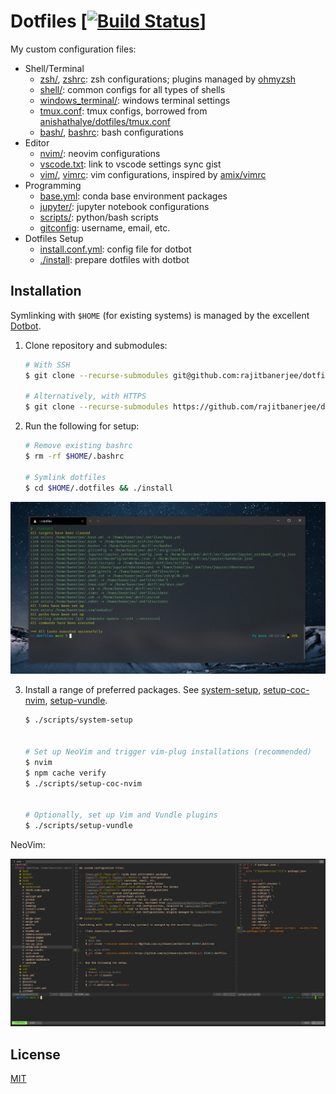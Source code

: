 # Dotfiles \[[![Build Status][travis-badge]][travis]]

My custom configuration files:

-   Shell/Terminal
    -   [zsh/](./zsh/), [zshrc](./zshrc): zsh configurations; plugins managed by [ohmyzsh][ohmyzsh]
    -   [shell/](./shell/): common configs for all types of shells
    -   [windows_terminal/](./windows_terminal/): windows terminal settings
    -   [tmux.conf](./tmux.conf): tmux configs, borrowed from [anishathalye/dotfiles/tmux.conf][anish]
    -   [bash/](./bash/), [bashrc](./bashrc): bash configurations
-   Editor
    -   [nvim/](./nvim/): neovim configurations
    -   [vscode.txt](./vscode.txt): link to vscode settings sync gist
    -   [vim/](./vim/), [vimrc](./vimrc): vim configurations, inspired by [amix/vimrc][amix]
-   Programming
    -   [base.yml](./base.yml): conda base environment packages
    -   [jupyter/](./jupyter/): jupyter notebook configurations 
    -   [scripts/][scripts]: python/bash scripts
    -   [gitconfig](./gitconfig): username, email, etc.
-   Dotfiles Setup
    -   [install.conf.yml](./install.conf.yml): config file for dotbot
    -   [./install](./install): prepare dotfiles with dotbot

## Installation

Symlinking with `$HOME` (for existing systems) is managed by the excellent [Dotbot][dotbot].

1.  Clone repository and submodules:

    ```bash
    # With SSH
    $ git clone --recurse-submodules git@github.com:rajitbanerjee/dotfiles $HOME/.dotfiles

    # Alternatively, with HTTPS
    $ git clone --recurse-submodules https://github.com/rajitbanerjee/dotfiles.git $HOME/.dotfiles
    ```

2.  Run the following for setup:

    ```bash
    # Remove existing bashrc
    $ rm -rf $HOME/.bashrc

    # Symlink dotfiles
    $ cd $HOME/.dotfiles && ./install
    ```

<img src='./screenshot.jpg'>

3.  Install a range of preferred packages. See [system-setup][ss], [setup-coc-nvim][scn], [setup-vundle][sv].

    ```bash
    $ ./scripts/system-setup


    # Set up NeoVim and trigger vim-plug installations (recommended)
    $ nvim
    $ npm cache verify
    $ ./scripts/setup-coc-nvim


    # Optionally, set up Vim and Vundle plugins
    $ ./scripts/setup-vundle
    ```

NeoVim:

<img src='./nvim.jpg'>

## License

[MIT][license]

[travis-badge]: https://api.travis-ci.com/rajitbanerjee/dotfiles.svg?branch=main

[travis]: https://travis-ci.com/rajitbanerjee/dotfiles

[scripts]: https://github.com/rajitbanerjee/scripts

[amix]: https://github.com/amix/vimrc

[anish]: https://github.com/anishathalye/dotfiles/blob/master/tmux.conf

[dotbot]: https://github.com/anishathalye/dotbot

[ohmyzsh]: https://github.com/ohmyzsh/ohmyzsh

[ss]: https://github.com/rajitbanerjee/scripts/blob/master/system-setup

[scn]: https://github.com/rajitbanerjee/scripts/blob/master/setup-coc-nvim

[sv]: https://github.com/rajitbanerjee/scripts/blob/master/setup-vundle

[license]: LICENSE
